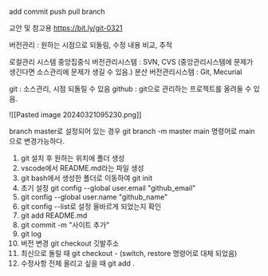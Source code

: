 add
commit
push
pull
branch

교안 및 참고용
https://bit.ly/git-0321

버전관리 : 원하는 시점으로 되돌림, 수정 내용 비교, 추적

로컬관리 시스템
중앙집중식 버전관리시스템 :  SVN, CVS (중앙관리시스템에 문제가 생긴다면 소스관리에 문제가 생길 수 있음.)
분산 버전관리시스템 : Git, Mecurial


git : 소스관리, 시점 되돌릴 수 있음
github : git으로 관리하는 프로젝트를 올려둘 수 있음.

![[Pasted image 20240321095230.png]]

branch master로 설정되어 있는 경우 git branch -m master main 명령어로 main으로 변경가능하다.
1. git 설치 후 원하는 위치에 폴더 생성
2. vscode에서 README.md라는 파일 생성
3. git bash에서 생성한 폴더로 이동하여 git init
4. 초기 설정 git config --global user.email "github_email"
5. git config --global user.name "github_name"
6. git config --list로 설정 올바르게 되었는지 확인
7. git add README.md
8. git commit -m "사이트 추가"
9. git log
10. 버전 변경 git checkout 깃발주소
11. 최신으로 돌릴 때 git checkout - (switch, restore 명령어로 대체 되었음)
12. 수정사항 전체 올리고 싶을 때 git add .
